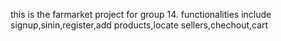 this is the farmarket project for group 14.
functionalities include signup,sinin,register,add products,locate sellers,chechout,cart
